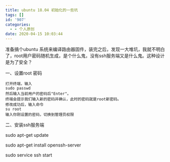 ```yaml
---
title: ubuntu 18.04 初始化的一些坑
tags: []
id: '907'
categories:
  - - 个人原创
date: 2020-04-15 10:03:44
---
```


准备搞个ubuntu 系统来编译路由器固件，装完之后，发现一大堆坑，我就不明白了，root用户密码随机生成，是个什么鬼，没有ssh服务端又是什么鬼。这种设计是为了安全？

一、设置root 密码

```
打开终端，输入
sudo passwd
然后输入当前用户的密码后"Enter"。
终端会提示我们输入新的密码并确认，此时的密码就是root新密码。
修改成功后，输入命令
su root
输入你刚设置的密码，切换到管理员权限
```

二、安装ssh服务端

sudo apt-get update

sudo apt-get install openssh-server

sudo service ssh start